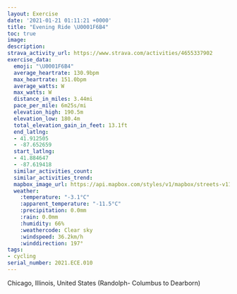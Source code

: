 ```yaml
---
layout: Exercise
date: '2021-01-21 01:11:21 +0000'
title: "Evening Ride \U0001F6B4"
toc: true
image:
description:
strava_activity_url: https://www.strava.com/activities/4655337902
exercise_data:
  emoji: "\U0001F6B4"
  average_heartrate: 130.9bpm
  max_heartrate: 151.0bpm
  average_watts: W
  max_watts: W
  distance_in_miles: 3.44mi
  pace_per_mile: 6m25s/mi
  elevation_high: 190.5m
  elevation_low: 180.4m
  total_elevation_gain_in_feet: 13.1ft
  end_latlng:
  - 41.912505
  - -87.652659
  start_latlng:
  - 41.884647
  - -87.619418
  similar_activities_count:
  similar_activities_trend:
  mapbox_image_url: https://api.mapbox.com/styles/v1/mapbox/streets-v11/static/path-5+787af2-1.0(_rs~FjdxuOAKDDBLBd%40GPC%60A%40LAJEH%3F%5CBZMF%40BHAHDCED%40%3FEEDAXNfBERChBMh%40HTATBJBXMh%40Cr%40%40NEl%40Gf%40KP%3Fv%40FVEN%3FHGBFXCHB%40N%5DCDDBBHCv%40DBHr%40Cr%40CH%40%5EN%60%40%40b%40L%5C%40JU%60%40EV%3FZCFHn%40%3FV%40HGbABZERTXKT%3FVCLGl%40FRBZGzABNX%5EFN%3FPDPDt%40WDADNK%3FBMKMCAE%3F%40D%40Fb%40CSGODDJ%3F%3FC%40%40EBHBKDMAOE%40CgADGF%5BDa%40Kc%40Da%40A%3FBHCFGE%40KCm%40H%7B%40Fc%40I%3FGk%40IE%40IGSBOP%5B%3FUPg%40FUEIBgAMi%40Jk%40%3FQBMCEGEMOXOKIPGDG%3FUEIBEGUTGCFKC%3F%3FFI%40%40KKAi%40%3FUE%5BQm%40BMPw%40%40WDQKOAMD%5BAGUICWXIDIBOC%7D%40PESMIEFAEB%40CC%40%40AGJAEBACE%3Fi%40PQ%40e%40Kc%40D%40EUE%40F%40AABB%40OPINB%3FCA%40%3Fa%40FO%3F%7D%40UM%40IE%3FFACICDA%3FBEBGC%3F%40B%40ADUJa%40%3FSE%5DH_%40%3FEEKCYAe%40H%5BUUESDUI_%40%40%5DF%7BAAWEoATw%40BQGEEK%40DAENOCMHCPEBKTU%40OCUWS%3F_%40Dc%40EYBu%40AQBMEu%40CEDYAYB%5BHQ%3FQIO%40KEu%40GMMIAID%5D%40%3FGCGE%3FGJKVGrAA%60A%40%60%40KpAFJELUGe%40EGDOOKACEG%40%40AB%40AHIECF%40DAE%40CK%3FKHYIWFe%40AIDGEO%3Fm%40BWFo%40BMAYFQE%5DDWEw%40Ai%40%3FMDo%40KSJG%3FKGKJo%40GIBIJA%3FF%3F%40CC%3F%40AOFKTCL%40JDNGl%40Af%40CHAXBLA%5E%40LCL%40v%40CHBJ%3F%7CDD~A%40LDJ%3F%5CEf%40Dx%40ET%3FZCp%40%40xACXFf%40DhCEh%40%40REJ%3Fb%40CNF%7C%40A%5C%40%5CEnAF%7CACb%40CJIR%7DAfCSb%40_%40d%40CJGBINE%40qAvB%5D%5CGTSPIRmClEKNG%40EH%40ACL%7B%40hAQXIFgFfIURe%40lAQZa%40b%40GLKJUh%40YV%5Dl%40%7D%40jAQZsAnBOFEP%3FFKDCLS%60%40%5Dr%40g%40t%40%5B%5EC%40GLDDIDUZiAlB%7B%40hAa%40n%40GNKn%40JpGC%5EDN%40ZCX%3FXBHE%5CMFYG%5B%40CEAA%40AGEWB%3FE%40BDACQB%5BIEGHB%40%3FD%40IB%3FCCCB%40J%40S%40T%40IK%40HEC%40%40EAAAGC%3FAB%3FGENDCHD%40C%40F%3FGCHMFAALA%3FB%40K%3FBAU%40HB%40%40ECBESGRAK%40%5C%3FQI%5B%3FVBN%3FGAED%3F%40CMMAG),pin-s-s+e5b22e(-87.61942,41.88464),pin-s-f+89ae00(-87.65266000000013,41.91249999999994)/auto/800x800?access_token=pk.eyJ1Ijoiam9zaGJlY2ttYW4iLCJhIjoiY205eWR2aDd1MWZ6djJrbXc4a3M0bWZleiJ9.XiG9OWkNcZk2QzjJbxLB4A
  weather:
    :temperature: "-3.1°C"
    :apparent_temperature: "-11.5°C"
    :precipitation: 0.0mm
    :rain: 0.0mm
    :humidity: 66%
    :weathercode: Clear sky
    :windspeed: 36.2km/h
    :winddirection: 197°
tags:
- cycling
serial_number: 2021.ECE.010
---
```

Chicago, Illinois, United States (Randolph- Columbus to Dearborn)
